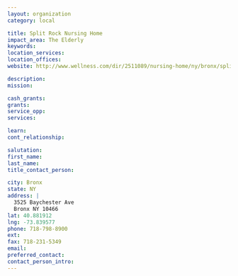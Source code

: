 ```yaml
---
layout: organization
category: local

title: Split Rock Nursing Home
impact_area: The Elderly
keywords: 
location_services: 
location_offices: 
website: http://www.wellness.com/dir/2511089/nursing-home/ny/bronx/split-rock-nursing-home#referrer

description: 
mission: 

cash_grants: 
grants: 
service_opp: 
services: 

learn: 
cont_relationship: 

salutation: 
first_name: 
last_name: 
title_contact_person: 

city: Bronx
state: NY
address: |
  3525 Baychester Ave  
  Bronx NY 10466
lat: 40.881912
lng: -73.839577
phone: 718-798-8900
ext: 
fax: 718-231-5349
email: 
preferred_contact: 
contact_person_intro: 
---
```

